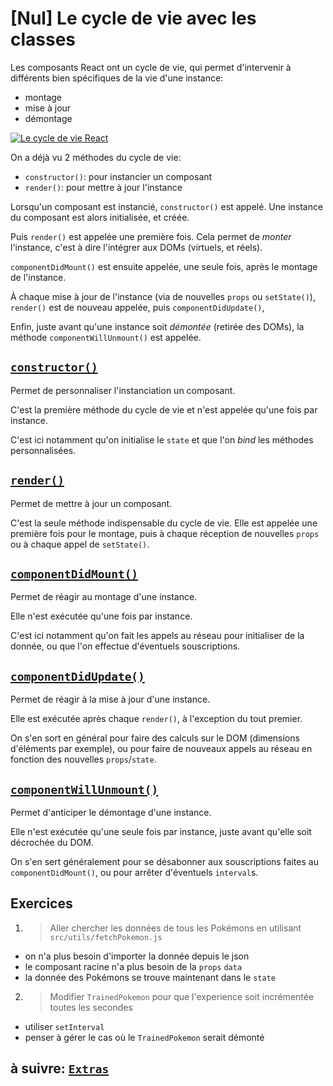 # [Nul] Le cycle de vie avec les classes

Les composants React ont un cycle de vie, qui permet d'intervenir à différents bien spécifiques de la vie d'une instance:

- montage
- mise à jour
- démontage

<a href="https://projects.wojtekmaj.pl/react-lifecycle-methods-diagram/" target="_blank">
<img src="../images/lifecycle.png" alt="Le cycle de vie React"/>
</a>

On a déjà vu 2 méthodes du cycle de vie:

- `constructor()`: pour instancier un composant
- `render()`: pour mettre à jour l'instance

Lorsqu'un composant est instancié, `constructor()` est appelé. Une instance du composant est alors initialisée, et créée.

Puis `render()` est appelée une première fois. Cela permet de _monter_ l'instance, c'est à dire l'intégrer aux DOMs (virtuels, et réels).

`componentDidMount()` est ensuite appelée, une seule fois, après le montage de l'instance.

À chaque mise à jour de l'instance (via de nouvelles `props` ou `setState()`), `render()` est de nouveau appelée, puis `componentDidUpdate()`,

Enfin, juste avant qu'une instance soit _démontée_ (retirée des DOMs), la méthode `componentWillUnmount()` est appelée.

## [`constructor()`](https://fr.reactjs.org/docs/react-component.html#constructor)

Permet de personnaliser l'instanciation un composant.

C'est la première méthode du cycle de vie et n'est appelée qu'une fois par instance.

C'est ici notamment qu'on initialise le `state` et que l'on _bind_ les méthodes personnalisées.

## [`render()`](https://fr.reactjs.org/docs/react-component.html#render)

Permet de mettre à jour un composant.

C'est la seule méthode indispensable du cycle de vie. Elle est appelée une première fois pour le montage, puis à chaque réception de nouvelles `props` ou à chaque appel de `setState()`.

## [`componentDidMount()`](https://fr.reactjs.org/docs/react-component.html#componentdidmount)

Permet de réagir au montage d'une instance.

Elle n'est exécutée qu'une fois par instance.

C'est ici notamment qu'on fait les appels au réseau pour initialiser de la donnée, ou que l'on effectue d'éventuels souscriptions.

## [`componentDidUpdate()`](https://fr.reactjs.org/docs/react-component.html#componentdidupdate)

Permet de réagir à la mise à jour d'une instance.

Elle est exécutée après chaque `render()`, à l'exception du tout premier.

On s'en sort en général pour faire des calculs sur le DOM (dimensions d'éléments par exemple), ou pour faire de nouveaux appels au réseau en fonction des nouvelles `props`/`state`.

## [`componentWillUnmount()`](https://fr.reactjs.org/docs/react-component.html#componentwillunmount)

Permet d'anticiper le démontage d'une instance.

Elle n'est exécutée qu'une seule fois par instance, juste avant qu'elle soit décrochée du DOM.

On s'en sert généralement pour se désabonner aux souscriptions faites au `componentDidMount()`, ou pour arrêter d'éventuels `interval`s.

## Exercices

1. > Aller chercher les données de tous les Pokémons en utilisant `src/utils/fetchPokemon.js`

- on n'a plus besoin d'importer la donnée depuis le json
- le composant racine n'a plus besoin de la `props` `data`
- la donnée des Pokémons se trouve maintenant dans le `state`

2. > Modifier `TrainedPokemon` pour que l'experience soit incrémentée toutes les secondes

- utiliser `setInterval`
- penser à gérer le cas où le `TrainedPokemon` serait démonté

## à suivre: [`Extras`](./4_extras.md)
